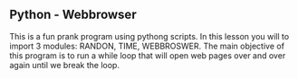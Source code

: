 Python - Webbrowser
-------------------

This is a fun prank program using pythong scripts. In this lesson you will to import 3 modules: RANDON, TIME, WEBBROSWER.
The main objective of this program is to run a while loop that will open web pages over and over again until we break the loop.


